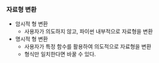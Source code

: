 ### 자료형 변환

- 암시적 형 변환
  - 사용자가 의도하지 않고, 파이썬 내부적으로 자료형을 변환
- 명시적 형 변환
  - 사용자가 특정 함수를 활용하여 의도적으로 자료형을 변환
  - 형식만 일치한다면 바꿀 수 있다.